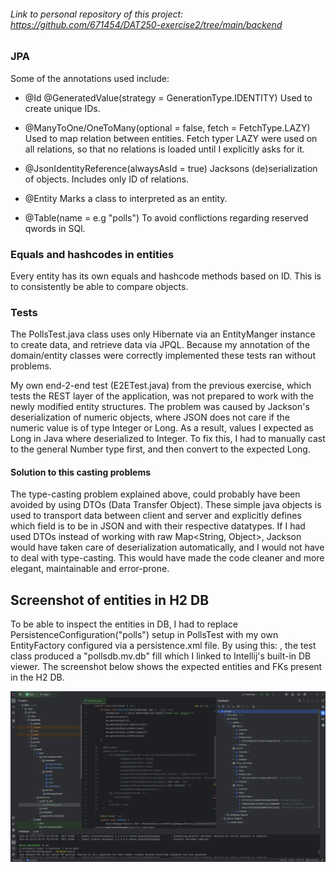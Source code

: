 ###### Link to personal repository of this project: https://github.com/671454/DAT250-exercise2/tree/main/backend

### JPA
Some of the annotations used include:
- @Id
  @GeneratedValue(strategy = GenerationType.IDENTITY)
Used to create unique IDs.

- @ManyToOne/OneToMany(optional = false, fetch = FetchType.LAZY)
Used to map relation between entities. Fetch typer LAZY were used on all relations, so that no relations is loaded until
I explicitly asks for it.

- @JsonIdentityReference(alwaysAsId = true)
Jacksons (de)serialization of objects. Includes only ID of relations.

- @Entity 
Marks a class to interpreted as an entity.

- @Table(name = e.g "polls")
To avoid conflictions regarding reserved qwords in SQl.

### Equals and hashcodes in entities
Every entity has its own equals and hashcode methods based on ID. This is to consistently be able to compare objects.


### Tests
The PollsTest.java class uses only Hibernate via an EntityManger instance to create data, and retrieve data via JPQL. 
Because my annotation of the domain/entity classes were correctly implemented these tests ran without problems.

My own end-2-end test (E2ETest.java) from the previous exercise, which tests the REST layer of the application, was 
not prepared to work with the newly modified entity structures. 
The problem was caused by Jackson's deserialization of numeric objects, where JSON does not care if the numeric
value is of type Integer or Long. As a result, values I expected as Long in Java where deserialized to Integer. 
To fix this, I had to manually cast to the general Number type first, and then convert to the expected Long.

#### Solution to this casting problems
The type-casting problem explained above, could probably have been avoided by using DTOs (Data Transfer Object). 
These simple java objects is used to transport data between client and server and explicitly defines which field 
is to be in JSON and with their respective datatypes.
If I had used DTOs instead of working with raw Map<String, Object>, Jackson would have taken care of deserialization
automatically, and I would not have to deal with type-casting. This would have made the code cleaner and more elegant, maintainable
and error-prone.

## Screenshot of entities in H2 DB
To be able to inspect the entities in DB, I had to replace PersistenceConfiguration("polls") setup in PollsTest with my 
own EntityFactory configured via a persistence.xml file.
By using this: <property name="jakarta.persistence.jdbc.url" value="jdbc:h2:file:./data/pollsdb"/>, the test class produced 
a "pollsdb.mv.db" fill which I linked to Intellij's built-in DB viewer. The screenshot below shows the expected entities
and FKs present in the H2 DB. 

![img_1.png](img_1.png)